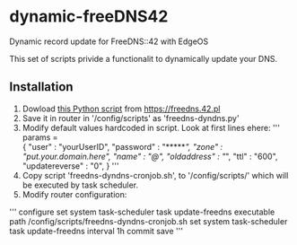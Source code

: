 # dynamic-freeDNS42
Dynamic record update for FreeDNS::42 with EdgeOS

This set of scripts privide a functionalit to dynamically update your DNS.

## Installation

1. Dowload [this Python script](https://freedns.42.pl/freedns-dyndns.py) from https://freedns.42.pl
2. Save it in router in '/config/scripts' as 'freedns-dyndns.py'
3. Modify default values hardcoded in script. Look at first lines ehere:
'''
params = \
{       "user"          : "yourUserID",
        "password"      : "******",
        "zone"          : "put.your.domain.here",
        "name"          : "@",
        "oldaddress"    : "*",
        "ttl"           : "600",
        "updatereverse" : "0",
}
'''
3. Copy script 'freedns-dyndns-cronjob.sh', to '/config/scripts/' which will be executed by task scheduler.
4. Modify router configuration:

'''
configure
set system task-scheduler task update-freedns executable path /config/scripts/freedns-dyndns-cronjob.sh
set system task-scheduler task update-freedns interval 1h
commit
save
'''
